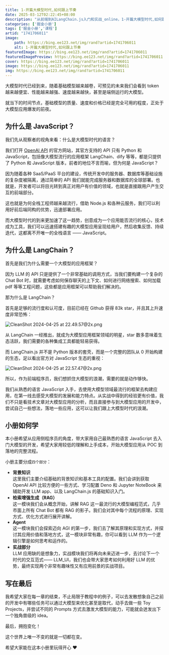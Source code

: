 ```yaml
---
title: 1-开篇大模型时代,如何跟上节奏
date: 2025-03-12T02:22:45+08:00
description: "从前端到AILangChain.js入门和实战_online，1-开篇大模型时代,如何跟上节奏"
categories: ['掘金小册']
tags: ['掘金小册','课程']
artid: "1741706011"
image:
    path: https://bing.ee123.net/img/rand?artid=1741706011
    alt: 1-开篇大模型时代,如何跟上节奏
featuredImage: https://bing.ee123.net/img/rand?artid=1741706011
featuredImagePreview: https://bing.ee123.net/img/rand?artid=1741706011
cover: https://bing.ee123.net/img/rand?artid=1741706011
image: https://bing.ee123.net/img/rand?artid=1741706011
img: https://bing.ee123.net/img/rand?artid=1741706011
---
```


大模型时代已经到来，随着基础模型越来越卷，可预见的未来我们会看到 token 越来越便宜、性能越来越强、速度越来越快，甚至是端侧运行的大模型。

就当下的时间节点，基础模型的质量、速度和价格已经是完全可用的程度，正处于大模型应用爆发的前夜。



## 为什么是 JavaScript？

我们先从观察者的视角来看：什么是大模型时代的语言？

我们打开 [OpenAI API](https://platform.openai.com/docs/api-reference) 的官方网站，其官方支持的 API 只有 Python 和 JavaScript，包括像大模型流行的应用框架 LangChain、dify 等等，都是只提供了 Python 和 JavaScript 版本，前者的地位不言而喻，但为何是 JavaScript？

因为随着各种 SaaS/PaaS 平台的建设，传统开发中的服务器、数据库等基础设施的复杂度被隔离，通过简单的 API 我们就能完成服务器和数据库的全球部署。也就是，开发者可以将目光转到真正对用户有价值的领域，也就是直接跟用户产生交互的前端部分。

这也就是为何全栈工程师越来越流行，借助 Node.js 和各种云服务，我们可以利用好前后端同构的优势，迅速部署应用。

而大模型时代的到来更加速了这一趋势，创意成为一个应用能否流行的核心，技术成为工具，我们可以迅速搭建有趣的大模型应用呈现给用户，然后收集反馈、持续迭代，这都离不开唯一的全栈语言 —— JavaScript。



## 为什么是 LangChain？

首先是我们为什么需要一个大模型的应用框架？ 

因为 LLM 的 API 只是提供了一个非常基础的调用方式，当我们要构建一个复杂的 Chat Bot 时，就需要考虑如何保存聊天的上下文、如何进行网络搜索、如何加载 pdf 等等工程问题，这些都是应用框架可以帮助我们解决的。

那为什么是 LangChain？

首先是足够的流行度和认可度，目前已经在 Github 获得 83k star，并且其上升速度非常恐怖：

![CleanShot 2024-04-25 at 22.49.57@2x.png](https://p6-juejin.byteimg.com/tos-cn-i-k3u1fbpfcp/e87685a9ab684f24b0db0e95a239ea65~tplv-k3u1fbpfcp-jj-mark:0:0:0:0:q75.image#?w=1166&h=760&s=85893&e=png&b=ffffff)

从 LangChain 一经推出，就成为大模型应用框架领域的明星，star 数多意味着生态活跃，我们需要的各种集成工具都能轻易获得。

而 LangChain.js 并不是 Python 版本的套壳，而是一个完整的团队从 0 开始构建的生态，足以看出官方对 JavaScript 生态的重视：

![CleanShot 2024-04-25 at 22.57.47@2x.png](https://p1-juejin.byteimg.com/tos-cn-i-k3u1fbpfcp/42292e995f044c0fa8924b3b1d0c912f~tplv-k3u1fbpfcp-jj-mark:0:0:0:0:q75.image#?w=1176&h=748&s=84391&e=png&b=ffffff)

所以，作为前端程序员，我们想抓住大模型的浪潮，需要的就是动作够快。  


我们从熟悉的语言 JavaScript 入手，去使用大模型领域最流行的框架去构建应用，在第一线去感受大模型的发展和能力特点。从实战中得到的经验更有价值，我们不只是看技术文章对大模型应用的分析，而且直接参与到大模型应用的开发中，尝试自己一些想法，落地一些应用，这可以让我们跟上大模型时代的浪潮。


## 小册如何学

本小册希望从应用侧程序员的角度，带大家用自己最熟悉的语言 JavaScript 去入门大模型的开发，希望大家用较低的理解和上手成本，开始大模型应用从 POC 到落地的完整流程。  

小册主要分成`四个部分`：

- **背景知识**  
  这里我们主要介绍基础的背景知识和基本工具的配置。我们会讲到获取 OpenAI API 比较方便的一些方式、学习配置 Deno 和 Jupyter NoteBook 来辅助开发 LLM app、以及 LangChain.js 的基础知识入门。
- **检索增强生成（RAG）**  
  这一模块我们会从概念开始，讲解 RAG 这一最流行的大模型编程范式，几乎市面上所有 Chat Bot 都有 RAG 的影子。我们会对其中每个流程的原理、实现方式、优化方式进行展开讲解。
- **Agent**  
  这一模块我们会探索迈向 AGI 的第一步，我们去了解其原理和实现方式，并探讨其应用价值和落地方式，这一模块非常有趣，你可以看到 LLM 作为一个逻辑引擎是如何思考和运作的。
- **实战部分**  
  LLM 应用缺的是想象力，实战模块我们将再向未来迈进一步，去讨论下一个时代的交互范式—— LLM_UI，我们也会带大家思考如何利用好 LLM 的优势，最终实现两个非常有趣味性又有应用前景的实战项目。

## 写在最后

我希望大家在每一章的结束，不止局限于教程中的例子，可以去发散想象自己之前的开发中有哪些任务可以通过大模型来优化甚至是取代，动手去做一些 Toy Projects，并尝试不同的 Prompts 方式去激发大模型的能力，可能就会迸发出下一个独角兽级的 idea。

最后，拥抱变化！ 

这个世界上唯一不变的就是一切都在变。

希望大家能在这本小册里玩得开心 ❤️
